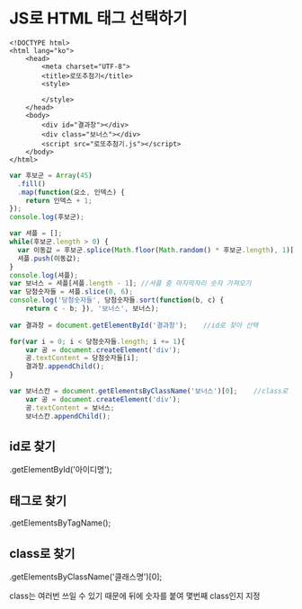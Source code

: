 # JS로 HTML 태그 선택하기

```markup
<!DOCTYPE html>
<html lang="ko">
    <head>
        <meta charset="UTF-8">
        <title>로또추첨기</title>
        <style>
            
        </style>
    </head>
    <body>
        <div id="결과창"></div>
        <div class="보너스"></div>
        <script src="로또추첨기.js"></script>
    </body>
</html>
```

```javascript
var 후보군 = Array(45)
  .fill()
  .map(function(요소, 인덱스) {
    return 인덱스 + 1;
});
console.log(후보군);

var 셔플 = [];
while(후보군.length > 0) {
  var 이동값 = 후보군.splice(Math.floor(Math.random() * 후보군.length), 1)[0];
  셔플.push(이동값);
}
console.log(셔플);
var 보너스 = 셔플[셔플.length - 1]; //셔플 중 마지막자리 숫자 가져오기
var 당첨숫자들 = 셔플.slice(0, 6);
console.log('당첨숫자들', 당첨숫자들.sort(function(b, c) {
    return c - b; }), '보너스', 보너스);
    
var 결과창 = document.getElementById('결과창');    //id로 찾아 선택

for(var i = 0; i < 당첨숫자들.length; i += 1){
    var 공 = document.createElement('div');
    공.textContent = 당첨숫자들[i];
    결과창.appendChild();
}

var 보너스칸 = document.getElementsByClassName('보너스')[0];    //class로 찾아 선택
    var 공 = document.createElement('div');
    공.textContent = 보너스;
    보너스칸.appendChild();
```

## id로 찾기

.getElementById\('아이디명'\);

## 태그로 찾기

.getElementsByTagName\(\);

## class로 찾기

.getElementsByClassName\('클래스명'\)\[0\];

class는 여러번 쓰일 수 있기 때문에 뒤에 숫자를 붙여 몇번째 class인지 지정

